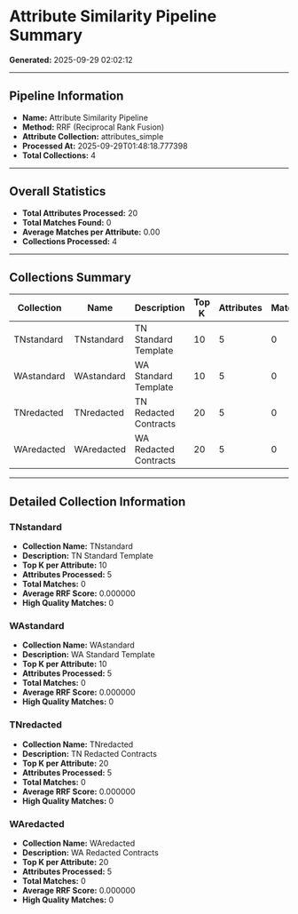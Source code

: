 # Attribute Similarity Pipeline Summary

**Generated:** 2025-09-29 02:02:12

---

## Pipeline Information

- **Name:** Attribute Similarity Pipeline
- **Method:** RRF (Reciprocal Rank Fusion)
- **Attribute Collection:** attributes_simple
- **Processed At:** 2025-09-29T01:48:18.777398
- **Total Collections:** 4

---

## Overall Statistics

- **Total Attributes Processed:** 20
- **Total Matches Found:** 0
- **Average Matches per Attribute:** 0.00
- **Collections Processed:** 4

---

## Collections Summary

| Collection | Name | Description | Top K | Attributes | Matches | Avg RRF | High Quality |
|------------|------|-------------|-------|------------|---------|---------|--------------|
| TNstandard | TNstandard | TN Standard Template | 10 | 5 | 0 | 0.0000 | 0 |
| WAstandard | WAstandard | WA Standard Template | 10 | 5 | 0 | 0.0000 | 0 |
| TNredacted | TNredacted | TN Redacted Contracts | 20 | 5 | 0 | 0.0000 | 0 |
| WAredacted | WAredacted | WA Redacted Contracts | 20 | 5 | 0 | 0.0000 | 0 |

---

## Detailed Collection Information

### TNstandard

- **Collection Name:** TNstandard
- **Description:** TN Standard Template
- **Top K per Attribute:** 10
- **Attributes Processed:** 5
- **Total Matches:** 0
- **Average RRF Score:** 0.000000
- **High Quality Matches:** 0

### WAstandard

- **Collection Name:** WAstandard
- **Description:** WA Standard Template
- **Top K per Attribute:** 10
- **Attributes Processed:** 5
- **Total Matches:** 0
- **Average RRF Score:** 0.000000
- **High Quality Matches:** 0

### TNredacted

- **Collection Name:** TNredacted
- **Description:** TN Redacted Contracts
- **Top K per Attribute:** 20
- **Attributes Processed:** 5
- **Total Matches:** 0
- **Average RRF Score:** 0.000000
- **High Quality Matches:** 0

### WAredacted

- **Collection Name:** WAredacted
- **Description:** WA Redacted Contracts
- **Top K per Attribute:** 20
- **Attributes Processed:** 5
- **Total Matches:** 0
- **Average RRF Score:** 0.000000
- **High Quality Matches:** 0
